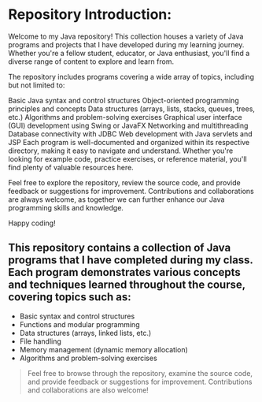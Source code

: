 # Repository Introduction:
Welcome to my Java repository! This collection houses a variety of Java programs and projects that I have developed during my learning journey. Whether you're a fellow student, educator, or Java enthusiast, you'll find a diverse range of content to explore and learn from.

The repository includes programs covering a wide array of topics, including but not limited to:

Basic Java syntax and control structures
Object-oriented programming principles and concepts
Data structures (arrays, lists, stacks, queues, trees, etc.)
Algorithms and problem-solving exercises
Graphical user interface (GUI) development using Swing or JavaFX
Networking and multithreading
Database connectivity with JDBC
Web development with Java servlets and JSP
Each program is well-documented and organized within its respective directory, making it easy to navigate and understand. Whether you're looking for example code, practice exercises, or reference material, you'll find plenty of valuable resources here.

Feel free to explore the repository, review the source code, and provide feedback or suggestions for improvement. Contributions and collaborations are always welcome, as together we can further enhance our Java programming skills and knowledge.

Happy coding!

## This repository contains a collection of Java programs that I have completed during my class. Each program demonstrates various concepts and techniques learned throughout the course, covering topics such as:

- Basic syntax and control structures
- Functions and modular programming
- Data structures (arrays, linked lists, etc.)
- File handling
- Memory management (dynamic memory allocation)
- Algorithms and problem-solving exercises


> Feel free to browse through the repository, examine the source code, and provide feedback or suggestions for improvement. Contributions and collaborations are also welcome!
